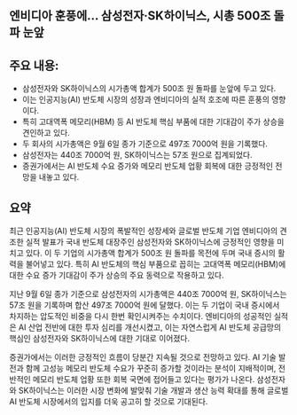 ## 엔비디아 훈풍에… 삼성전자·SK하이닉스, 시총 500조 돌파 눈앞

## 주요 내용:
*   삼성전자와 SK하이닉스의 시가총액 합계가 500조 원 돌파를 눈앞에 두고 있다.
*   이는 인공지능(AI) 반도체 시장의 성장과 엔비디아의 실적 호조에 따른 훈풍의 영향이다.
*   특히 고대역폭 메모리(HBM) 등 AI 반도체 핵심 부품에 대한 기대감이 주가 상승을 견인하고 있다.
*   두 회사의 시가총액은 9월 6일 종가 기준으로 497조 7000억 원을 기록했다.
*   삼성전자는 440조 7000억 원, SK하이닉스는 57조 원으로 집계되었다.
*   증권가에서는 AI 반도체 수요 증가와 메모리 반도체 업황 회복에 대한 긍정적인 전망을 내놓고 있다.

## 요약

최근 인공지능(AI) 반도체 시장의 폭발적인 성장세와 글로벌 반도체 기업 엔비디아의 견조한 실적 발표가 국내 반도체 대장주인 삼성전자와 SK하이닉스에 긍정적인 영향을 미치고 있다. 이 두 기업의 시가총액 합계가 500조 원 돌파를 목전에 두며 국내 증시의 활력을 불어넣고 있다. 특히 AI 반도체의 핵심 부품으로 꼽히는 고대역폭 메모리(HBM)에 대한 수요 증가 기대감이 주가 상승의 주요 동력으로 작용하고 있다.

지난 9월 6일 종가 기준으로 삼성전자의 시가총액은 440조 7000억 원, SK하이닉스는 57조 원을 기록하며 합산 497조 7000억 원에 달했다. 이는 두 기업이 국내 증시에서 차지하는 압도적인 비중을 다시 한번 확인시켜주는 수치이다. 엔비디아의 성공적인 실적은 AI 산업 전반에 대한 투자 심리를 개선시켰고, 이는 자연스럽게 AI 반도체 공급망의 핵심인 삼성전자와 SK하이닉스에 대한 기대로 이어졌다.

증권가에서는 이러한 긍정적인 흐름이 당분간 지속될 것으로 전망하고 있다. AI 기술 발전과 함께 고성능 메모리 반도체 수요가 꾸준히 증가할 것이라는 분석이 지배적이며, 전반적인 메모리 반도체 업황 또한 회복 국면에 접어들고 있다는 평가가 나온다. 삼성전자와 SK하이닉스는 이러한 시장 변화에 발맞춰 기술 개발과 생산 능력 확대를 통해 글로벌 AI 반도체 시장에서의 입지를 더욱 공고히 할 것으로 기대된다.